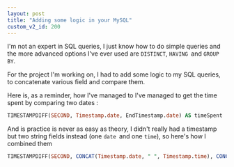 ```yaml
---
layout: post
title: "Adding some logic in your MySQL"
custom_v2_id: 200
---
```


I'm not an expert in SQL queries, I just know how to do simple queries and the
more advanced options I've ever used are `DISTINCT`, `HAVING `and `GROUP BY`.

For the project I'm working on, I had to add some logic to my SQL queries, to
concatenate various field and compare them.

Here is, as a reminder, how I've managed to I've managed to get the time spent
by comparing two dates :

    
```sql
TIMESTAMPDIFF(SECOND, Timestamp.date, EndTimestamp.date) AS timeSpent
```

And is practice is never as easy as theory, I didn't really had a timestamp
but two string fields instead (one `date `and one `time`), so here's how I
combined them

    
```sql
TIMESTAMPDIFF(SECOND, CONCAT(Timestamp.date, " ", Timestamp.time), CONCAT(Timestamp.date, " ", Timestamp.time)) AS timeSpent  
```

